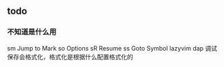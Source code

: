 ## todo

### 不知道是什么用

<leader>sm Jump to Mark
<leader>so Options
<leader>sR Resume
<leader>ss Goto Symbol
lazyvim dap 调试
保存会格式化，格式化是根据什么配置格式化的
